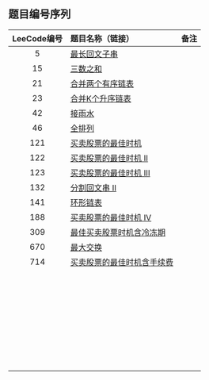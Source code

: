## 题目编号序列

| LeeCode编号 | 题目名称（链接）                                             | 备注 |
| :---------: | :----------------------------------------------------------- | :--- |
|      5      | [最长回文子串](https://leetcode-cn.com/problems/longest-palindromic-substring) |      |
|     15      | [三数之和](https://leetcode-cn.com/problems/3sum)            |      |
|     21      | [合并两个有序链表](https://leetcode-cn.com/problems/merge-two-sorted-lists) |      |
|     23      | [合并K个升序链表](https://leetcode-cn.com/problems/merge-k-sorted-lists) |      |
|     42      | [接雨水](https://leetcode-cn.com/problems/trapping-rain-water) |      |
|     46      | [全排列](https://leetcode-cn.com/problems/permutations)      |      |
|     121     | [买卖股票的最佳时机](https://leetcode-cn.com/problems/best-time-to-buy-and-sell-stock) |      |
|     122     | [买卖股票的最佳时机 II](https://leetcode-cn.com/problems/best-time-to-buy-and-sell-stock-ii) |      |
|     123     | [买卖股票的最佳时机 III](https://leetcode-cn.com/problems/best-time-to-buy-and-sell-stock-iii) |      |
|     132     | [分割回文串 II](https://leetcode-cn.com/problems/palindrome-partitioning-ii) |      |
|     141     | [环形链表](https://leetcode-cn.com/problems/linked-list-cycle) |      |
|     188     | [买卖股票的最佳时机 IV](https://leetcode-cn.com/problems/best-time-to-buy-and-sell-stock-iv) |      |
|     309     | [最佳买卖股票时机含冷冻期](https://leetcode-cn.com/problems/best-time-to-buy-and-sell-stock-with-cooldown) |      |
|     670     | [最大交换](https://leetcode-cn.com/problems/maximum-swap)    |      |
|     714     | [买卖股票的最佳时机含手续费](https://leetcode-cn.com/problems/best-time-to-buy-and-sell-stock-with-transaction-fee) |      |
|             |                                                              |      |
|             |                                                              |      |
|             |                                                              |      |
|             |                                                              |      |
|             |                                                              |      |
|             |                                                              |      |
|             |                                                              |      |
|             |                                                              |      |
|             |                                                              |      |
|             |                                                              |      |
|             |                                                              |      |
|             |                                                              |      |
|             |                                                              |      |
|             |                                                              |      |
|             |                                                              |      |
|             |                                                              |      |
|             |                                                              |      |
|             |                                                              |      |
|             |                                                              |      |
|             |                                                              |      |
|             |                                                              |      |
|             |                                                              |      |
|             |                                                              |      |
|             |                                                              |      |
|             |                                                              |      |
|             |                                                              |      |
|             |                                                              |      |
|             |                                                              |      |
|             |                                                              |      |
|             |                                                              |      |
|             |                                                              |      |
|             |                                                              |      |
|             |                                                              |      |
|             |                                                              |      |

